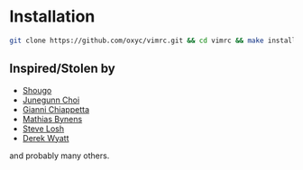 # Installation

```bash
git clone https://github.com/oxyc/vimrc.git && cd vimrc && make install
```

## Inspired/Stolen by

- [Shougo](https://github.com/Shougo/shougo-s-github)
- [Junegunn Choi](https://github.com/junegunn/dotfiles)
- [Gianni Chiappetta](https://github.com/gf3/dotfiles)
- [Mathias Bynens](https://github.com/mathiasbynens/dotfiles)
- [Steve Losh](https://github.com/sjl/dotfiles)
- [Derek Wyatt](https://github.com/derekwyatt/vim-config)

and probably many others.
